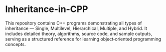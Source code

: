 # Inheritance-in-CPP
This repository contains C++ programs demonstrating all types of inheritance — Single, Multilevel, Hierarchical, Multiple, and Hybrid. It includes detailed theory, algorithms, source code, and sample outputs, serving as a structured reference for learning object‑oriented programming concepts.
